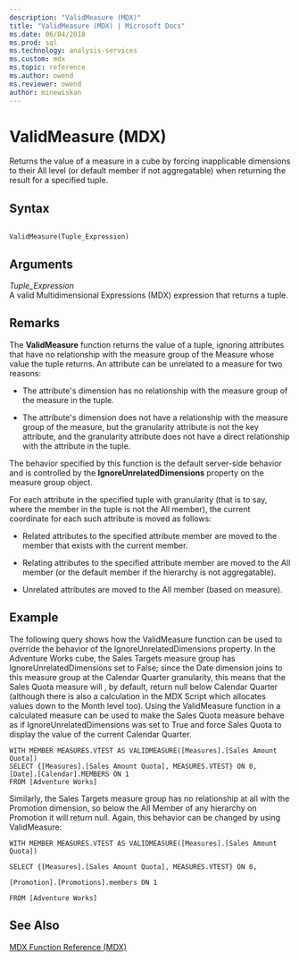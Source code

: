 ```yaml
---
description: "ValidMeasure (MDX)"
title: "ValidMeasure (MDX) | Microsoft Docs"
ms.date: 06/04/2018
ms.prod: sql
ms.technology: analysis-services
ms.custom: mdx
ms.topic: reference
ms.author: owend
ms.reviewer: owend
author: minewiskan
---
```

# ValidMeasure (MDX)


  Returns the value of a measure in a cube by forcing inapplicable dimensions to their All level (or default member if not aggregatable) when returning the result for a specified tuple.  
  
## Syntax  
  
```  
  
ValidMeasure(Tuple_Expression)   
```  
  
## Arguments  
 *Tuple_Expression*  
 A valid Multidimensional Expressions (MDX) expression that returns a tuple.  
  
## Remarks  
 The **ValidMeasure** function returns the value of a tuple, ignoring attributes that have no relationship with the measure group of the Measure whose value the tuple returns. An attribute can be unrelated to a measure for two reasons:  
  
-   The attribute's dimension has no relationship with the measure group of the measure in the tuple.  
  
-   The attribute's dimension does not have a relationship with the measure group of the measure, but the granularity attribute is not the key attribute, and the granularity attribute does not have a direct relationship with the attribute in the tuple.  
  
 The behavior specified by this function is the default server-side behavior and is controlled by the **IgnoreUnrelatedDimensions** property on the measure group object.  
  
 For each attribute in the specified tuple with granularity (that is to say, where the member in the tuple is not the All member), the current coordinate for each such attribute is moved as follows:  
  
-   Related attributes to the specified attribute member are moved to the member that exists with the current member.  
  
-   Relating attributes to the specified attribute member are moved to the All member (or the default member if the hierarchy is not aggregatable).  
  
-   Unrelated attributes are moved to the All member (based on measure).  
  
## Example  
 The following query shows how the ValidMeasure function can be used to override the behavior of the IgnoreUnrelatedDimensions property. In the Adventure Works cube, the Sales Targets measure group has IgnoreUnrelatedDimensions set to False; since the Date dimension joins to this measure group at the Calendar Quarter granularity, this means that the Sales Quota measure will , by default, return null below Calendar Quarter (although there is also a calculation in the MDX Script which allocates values down to the Month level too). Using the ValidMeasure function in a calculated measure can be used to make the Sales Quota measure behave as if IgnoreUnrelatedDimensions was set to True and force Sales Quota to display the value of the current Calendar Quarter.  
  
```  
WITH MEMBER MEASURES.VTEST AS VALIDMEASURE([Measures].[Sales Amount Quota])  
SELECT {[Measures].[Sales Amount Quota], MEASURES.VTEST} ON 0,  
[Date].[Calendar].MEMBERS ON 1  
FROM [Adventure Works]  
```  
  
 Similarly, the Sales Targets measure group has no relationship at all with the Promotion dimension, so below the All Member of any hierarchy on Promotion it will return null. Again, this behavior can be changed by using ValidMeasure:  
  
 `WITH MEMBER MEASURES.VTEST AS VALIDMEASURE([Measures].[Sales Amount Quota])`  
  
 `SELECT {[Measures].[Sales Amount Quota], MEASURES.VTEST} ON 0,`  
  
 `[Promotion].[Promotions].members ON 1`  
  
 `FROM [Adventure Works]`  
  
## See Also  
 [MDX Function Reference &#40;MDX&#41;](../mdx/mdx-function-reference-mdx.md)  
  
  
